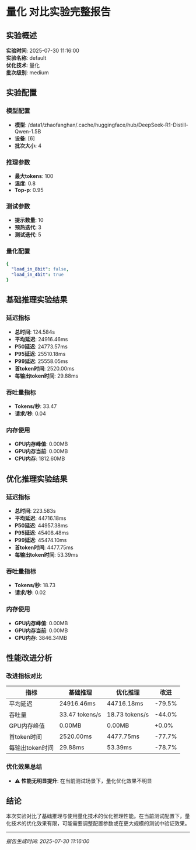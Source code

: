 # 量化 对比实验完整报告

## 实验概述
**实验时间**: 2025-07-30 11:16:00  
**实验名称**: default  
**优化技术**: 量化  
**批次级别**: medium  

## 实验配置

### 模型配置
- **模型**: /data1/zhaofanghan/.cache/huggingface/hub/DeepSeek-R1-Distill-Qwen-1.5B
- **设备**: [6]
- **批次大小**: 4

### 推理参数
- **最大tokens**: 100
- **温度**: 0.8
- **Top-p**: 0.95

### 测试参数
- **提示数量**: 10
- **预热迭代**: 3
- **测试迭代**: 5

### 量化配置
```yaml
{
  "load_in_8bit": false,
  "load_in_4bit": true
}
```

## 基础推理实验结果

### 延迟指标
- **总时间**: 124.584s
- **平均延迟**: 24916.46ms
- **P50延迟**: 24773.57ms
- **P95延迟**: 25510.18ms
- **P99延迟**: 25558.05ms
- **首token时间**: 2520.00ms
- **每输出token时间**: 29.88ms

### 吞吐量指标
- **Tokens/秒**: 33.47
- **请求/秒**: 0.04

### 内存使用
- **GPU内存峰值**: 0.00MB
- **GPU内存当前**: 0.00MB
- **CPU内存**: 1812.60MB

## 优化推理实验结果

### 延迟指标
- **总时间**: 223.583s
- **平均延迟**: 44716.18ms
- **P50延迟**: 44957.38ms
- **P95延迟**: 45408.48ms
- **P99延迟**: 45474.10ms
- **首token时间**: 4477.75ms
- **每输出token时间**: 53.39ms

### 吞吐量指标
- **Tokens/秒**: 18.73
- **请求/秒**: 0.02

### 内存使用
- **GPU内存峰值**: 0.00MB
- **GPU内存当前**: 0.00MB
- **CPU内存**: 3846.34MB

## 性能改进分析

### 改进指标对比
| 指标 | 基础推理 | 优化推理 | 改进 |
|------|----------|----------|------|
| 平均延迟 | 24916.46ms | 44716.18ms | -79.5% |
| 吞吐量 | 33.47 tokens/s | 18.73 tokens/s | -44.0% |
| GPU内存峰值 | 0.00MB | 0.00MB | +0.0% |
| 首token时间 | 2520.00ms | 4477.75ms | -77.7% |
| 每输出token时间 | 29.88ms | 53.39ms | -78.7% |

### 优化效果总结
- ⚠️ **性能无明显提升**: 在当前测试场景下，量化优化效果不明显

## 结论
本次实验对比了基础推理与使用量化技术的优化推理性能。在当前测试配置下，量化技术的优化效果有限，可能需要调整配置参数或在更大规模的测试中验证效果。

---
*报告生成时间: 2025-07-30 11:16:00*
